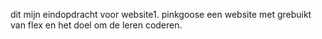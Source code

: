 dit mijn eindopdracht voor website1. pinkgoose een website met grebuikt van flex en het doel om de leren coderen.

